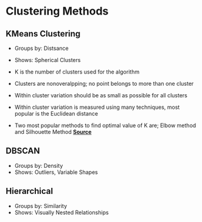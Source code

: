 # Clustering Methods
## KMeans Clustering
- Groups by: Distsance
- Shows: Spherical Clusters

- K is the number of clusters used for the algorithm
- Clusters are nonoveralpping; no point belongs to more than one cluster
- Within cluster variation should be as small as possible for all clusters
- Within cluster variation is measured using many techniques, most popular is the Euclidean distance
- Two most popular methods to find optimal value of K are; Elbow method and Silhouette Method 
**[Source](https://towardsmachinelearning.org/k-means/)**

## DBSCAN
- Groups by: Density
- Shows: Outliers, Variable Shapes
## Hierarchical 
- Groups by: Similarity
- Shows: Visually Nested Relationships